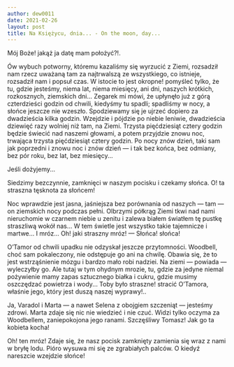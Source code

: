 ```yaml
---
author: dew0011
date: 2021-02-26
layout: post
title: Na Księżycu, dnia... - On the moon, day...
---
```

<body>
    <div class="translate">
        <p>
            <span title="My God! What date am I to put? ">Mój Boże! jakąż ja datę mam położyć?!.</span>
        </p>
        <p>
            <span
                title="That monstrous explosion which forced us to leave the Earth, it blew us up the thing considered there as the most durable of all that exists, it blew us up and broke time.">Ów
                wybuch potworny, któremu kazaliśmy się wyrzucić z Ziemi, rozsadził nam rzecz uważaną tam za najtrwalszą
                ze wszystkiego, co istnieje, rozsadził nam i popsuł czas. </span>
            <span
                title="Indeed it is horrible! To just think, that here, where we are without years, nor months, nor days, our short delightful earthly days...">W
                istocie to jest okropne! pomyśleć tylko, że tu, gdzie jesteśmy, niema lat, niema miesięcy, ani dni,
                naszych krótkich, rozkosznych, ziemskich dni... </span>
            <span
                title="My watch says to me that already more than forty hours has elapsed from the moment when we fell here; we fell in the night but the sun still has not risen.">Zegarek
                mi mówi, że upłynęło już z górą czterdzieści godzin od chwili, kiedyśmy tu spadli; spadliśmy w nocy, a
                słońce jeszcze nie wzeszło. </span>
            <span title="We are expecting to see it only in twenty-something hours.">Spodziewamy się je ujrzeć dopiero
                za dwadzieścia kilka godzin. </span>
            <span
                title="It will come and go lazily across the sky, twenty-nine times slower than there, on Earth.">Wzejdzie
                i pójdzie po niebie leniwie, dwadzieścia dziewięć razy wolniej niż tam, na Ziemi. </span>
            <span
                title="Three hundred and fifty-four hours it will shine over our heads, and then night will come again, lasting three hundred and fifty-four hours.">Trzysta
                pięćdziesiąt cztery godzin będzie świecić nad naszemi głowami, a potem przyjdzie znowu noc, trwająca
                trzysta pięćdziesiąt cztery godzin. </span>
            <span
                title="After night again day, same as the previous one and again night and again day - and so on without end, without variation, without seasons, without years, without months...">Po
                nocy znów dzień, taki sam jak poprzedni i znowu noc i znów dzień — i tak bez końca, bez odmiany, bez pór
                roku, bez lat, bez miesięcy...</span>
        </p>
        <p>
            <span title="If we survive...">Jeśli dożyjemy...</span>
        </p>
        <p>
            <span
                title="We are sitting idly, closed in our missile and waiting for the sun. Oh! This terrible longing for the sun!">Siedzimy
                bezczynnie, zamknięci w naszym pocisku i czekamy słońca. O! ta straszna tęsknota za słońcem!</span>
        </p>
        <p>
            <span
                title="The night admittedly is bright, brighter beyond comparison to ours - there - earthly nights during full moons.">Noc
                wprawdzie jest jasna, jaśniejsza bez porównania od naszych — tam — on ziemskich nocy podczas pełni.
            </span>
            <span
                title="The giant semicircle of the Earth is stuck over us motionless in the black night at its zenith flooding with white light this terrible emptiness around us... ">Olbrzymi
                półkrąg Ziemi tkwi nad nami nieruchomie w czarnem niebie u zenitu i zalewa białem światłem tę pustkę
                straszliwą wokół nas... </span>
            <span
                title="In this light everything is so mysterious and dead... and the frost... Oh! What a terrible frost! - Sun! sun!">W
                tem świetle jest wszystko takie tajemnicze i martwe... I mróz... Oh! jaki straszny mróz! — Słońca!
                słońca! </span>
        </p>
        <p>
            <span title="O'Tamor from the moment of the crash has still not recovered consciousness.  ">O’Tamor od
                chwili upadku nie odzyskał jeszcze przytomności. </span>
            <span title="Woodbell, though himself injured , does not leave him, even for a moment. ">Woodbell, choć sam
                pokaleczony, nie odstępuje go ani na chwilę. </span>
            <span title="He is afraid that this is a concussion and it brings very little hope.">Obawia się, że to jest
                wstrząśnienie mózgu i bardzo mało robi nadziei. </span>
            <span title="On Earth - he says - they would heal him. ">Na ziemi — powiada — wyleczyłby go. </span>
            <span
                title="But here in this hideous frost, here, where for food we almost only have a supply of artificial protein and sugar, where we have to save air and water... =">Ale
                tutaj w tym ohydnym mrozie, tu, gdzie za jedyne niemal pożywienie mamy zapas sztucznego białka i cukru,
                gdzie musimy oszczędzać powietrza i wody... </span>
            <span title="It would be terrible! To lose O'Tamor, he alone, who is the soul of our trip.">Toby było
                straszne! stracić O’Tamora, właśnie jego, który jest duszą naszej wyprawy!.. </span>
        </p>
        <p>
            <span title="Me, Varadol and Marat - even Selena with both puppies - we are healthy.">Ja, Varadol i Marta —
                a nawet Selena z obojgiem szczeniąt — jesteśmy zdrowi. </span>
            <span title="Marta seems to know nothing and feel nothing.">Marta zdaje się nic nie wiedzieć i nie czuć.
            </span>
            <span
                title="She only has eyes for Woodbell, concerned about his wounds. Lucky Tomasz! How that woman loves him!">Widzi
                tylko oczyma za Woodbellem, zaniepokojona jego ranami. Szczęśliwy Tomasz! Jak go ta kobieta kocha!
            </span>
        </p>
        <p>
            <span
                title="Oh! This frost! It seems that our closed rocket is turning together with us into a block of ice. ">Oh!
                ten mróz! Zdaje się, że nasz pocisk zamknięty zamienia się wraz z nami w bryłę lodu. </span>
            <span title="The pen slips out of my ragged fingers. O whence will the sun finally rise!">Pióro wysuwa mi
                się ze zgrabiałych palców. O kiedyź nareszcie wzejdzie słońce! </span>
        </p>
    </div>
</body>